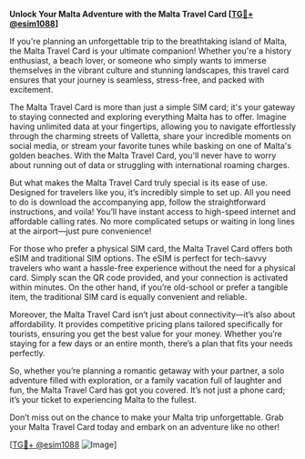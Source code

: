 **Unlock Your Malta Adventure with the Malta Travel Card [[TG💪+ @esim1088](https://t.me/s/esim1088)]**

If you're planning an unforgettable trip to the breathtaking island of Malta, the Malta Travel Card is your ultimate companion! Whether you're a history enthusiast, a beach lover, or someone who simply wants to immerse themselves in the vibrant culture and stunning landscapes, this travel card ensures that your journey is seamless, stress-free, and packed with excitement.

The Malta Travel Card is more than just a simple SIM card; it's your gateway to staying connected and exploring everything Malta has to offer. Imagine having unlimited data at your fingertips, allowing you to navigate effortlessly through the charming streets of Valletta, share your incredible moments on social media, or stream your favorite tunes while basking on one of Malta's golden beaches. With the Malta Travel Card, you'll never have to worry about running out of data or struggling with international roaming charges.

But what makes the Malta Travel Card truly special is its ease of use. Designed for travelers like you, it’s incredibly simple to set up. All you need to do is download the accompanying app, follow the straightforward instructions, and voila! You’ll have instant access to high-speed internet and affordable calling rates. No more complicated setups or waiting in long lines at the airport—just pure convenience!

For those who prefer a physical SIM card, the Malta Travel Card offers both eSIM and traditional SIM options. The eSIM is perfect for tech-savvy travelers who want a hassle-free experience without the need for a physical card. Simply scan the QR code provided, and your connection is activated within minutes. On the other hand, if you’re old-school or prefer a tangible item, the traditional SIM card is equally convenient and reliable.

Moreover, the Malta Travel Card isn’t just about connectivity—it’s also about affordability. It provides competitive pricing plans tailored specifically for tourists, ensuring you get the best value for your money. Whether you’re staying for a few days or an entire month, there’s a plan that fits your needs perfectly.

So, whether you’re planning a romantic getaway with your partner, a solo adventure filled with exploration, or a family vacation full of laughter and fun, the Malta Travel Card has got you covered. It’s not just a phone card; it’s your ticket to experiencing Malta to the fullest. 

Don’t miss out on the chance to make your Malta trip unforgettable. Grab your Malta Travel Card today and embark on an adventure like no other! 

[[TG💪+ @esim1088](https://t.me/s/esim1088) ![Image](https://i.postimg.cc/Y0z9fWf4/image.png)]